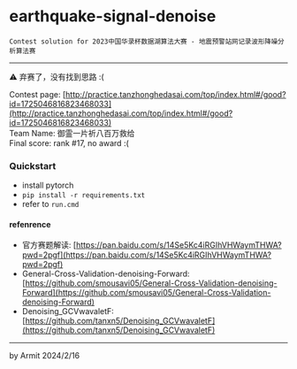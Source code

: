 # earthquake-signal-denoise

    Contest solution for 2023中国华录杯数据湖算法大赛 - 地震预警站网记录波形降噪分析算法赛

----

⚠ 弃赛了，没有找到思路 :(

Contest page: [http://practice.tanzhonghedasai.com/top/index.html#/good?id=1725046816823468033](http://practice.tanzhonghedasai.com/top/index.html#/good?id=1725046816823468033)  
Team Name: 御霊一片祈八百万救给  
Final score: rank #17, no award :(


### Quickstart

- install pytorch
- `pip install -r requirements.txt`
- refer to `run.cmd`


#### refenrence

- 官方赛题解读: [https://pan.baidu.com/s/14Se5Kc4iRGIhVHWaymTHWA?pwd=2pgf](https://pan.baidu.com/s/14Se5Kc4iRGIhVHWaymTHWA?pwd=2pgf)
- General-Cross-Validation-denoising-Forward: [https://github.com/smousavi05/General-Cross-Validation-denoising-Forward](https://github.com/smousavi05/General-Cross-Validation-denoising-Forward)
- Denoising_GCVwavaletF: [https://github.com/tanxn5/Denoising_GCVwavaletF](https://github.com/tanxn5/Denoising_GCVwavaletF)

----
by Armit
2024/2/16 
